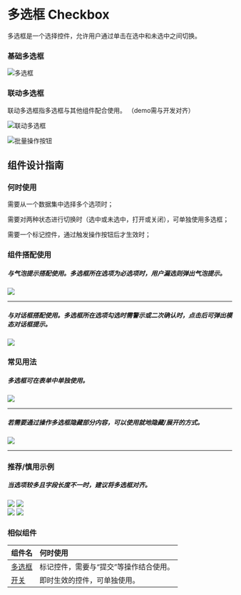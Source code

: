 # 多选框 Checkbox

多选框是一个选择控件，允许用户通过单击在选中和未选中之间切换。




### 基础多选框
![多选框](https://tdesign.gtimg.com/site/design/images/多选框-1849945.jpg)

### 联动多选框

联动多选框指多选框与其他组件配合使用。
（demo需与开发对齐）

![联动多选框](https://tdesign.gtimg.com/site/design/images/联动多选框-1849952.jpg)

![批量操作按钮](https://tdesign.gtimg.com/site/design/images/批量操作按钮-1849962.jpg)


## 组件设计指南


### 何时使用

需要从一个数据集中选择多个选项时；

需要对两种状态进行切换时（选中或未选中，打开或关闭），可单独使用多选框；

需要一个标记控件，通过触发操作按钮后才生效时；



### 组件搭配使用

##### 与气泡提示搭配使用。多选框所在选项为必选项时，用户漏选则弹出气泡提示。

<div class="legend">
  <div class="item">
    <img src="https://oteam-tdesign-1258344706.cos.ap-guangzhou.myqcloud.com/site/design/checkbox-1@2x.png" />
  </div>

  <div class="item"></div>
</div>

<hr />

##### 与对话框搭配使用。多选框所在选项勾选时需警示或二次确认时，点击后可弹出模态对话框提示。

<img src="https://oteam-tdesign-1258344706.cos.ap-guangzhou.myqcloud.com/site/design/checkbox-2@2x.png" />

### 常见用法

##### 多选框可在表单中单独使用。

<div class="legend">
  <div class="item">
    <img src="https://oteam-tdesign-1258344706.cos.ap-guangzhou.myqcloud.com/site/design/checkbox-3@2x.png" />
  </div>

  <div class="item"></div>
</div>


<hr />

##### 若需要通过操作多选框隐藏部分内容，可以使用就地隐藏/展开的方式。


<img src="https://oteam-tdesign-1258344706.cos.ap-guangzhou.myqcloud.com/site/design/checkbox-4@2x.png" />


<hr />


### 推荐/慎用示例

##### 当选项较多且字段长度不一时，建议将多选框对齐。

<div class="legend">
  <div class="item">
    <img src="https://oteam-tdesign-1258344706.cos.ap-guangzhou.myqcloud.com/site/design/checkbox-5@2x.png" />
    <img class="tag" src="https://oteam-tdesign-1258344706.cos.ap-guangzhou.myqcloud.com/site/doc/good.png" />
  </div>

  <div class="item">
    <img src="https://oteam-tdesign-1258344706.cos.ap-guangzhou.myqcloud.com/site/design/checkbox-6@2x.png" />
    <img class="tag" src="https://oteam-tdesign-1258344706.cos.ap-guangzhou.myqcloud.com/site/doc/bad.png" />
  </div>
</div>


### 相似组件

| 组件名 | 何时使用                             |
| :----- | :----------------------------------- |
| [多选框](./checkbox) | 标记控件，需要与“提交”等操作结合使用。 |
| [开关](./switch)   | 即时生效的控件，可单独使用。           |


